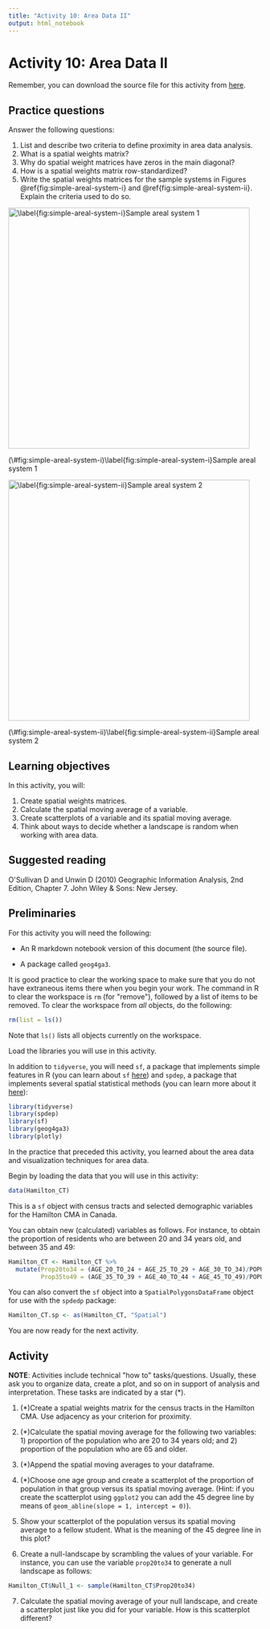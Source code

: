 ```yaml
---
title: "Activity 10: Area Data II"
output: html_notebook
---
```


# Activity 10: Area Data II

Remember, you can download the source file for this activity from [here](https://github.com/paezha/Spatial-Statistics-Course).

## Practice questions

Answer the following questions:

1. List and describe two criteria to define proximity in area data analysis.
2. What is a spatial weights matrix?
3. Why do spatial weight matrices have zeros in the main diagonal?
4. How is a spatial weights matrix row-standardized?
4. Write the spatial weights matrices for the sample systems in Figures \@ref{fig:simple-areal-system-i} and \@ref{fig:simple-areal-system-ii}. Explain the criteria used to do so.

<div class="figure">
<img src="Area-Data-II-Activity-Figure-1.jpg" alt="\label{fig:simple-areal-system-i}Sample areal system 1" width="480" />
<p class="caption">(\#fig:simple-areal-system-i)\label{fig:simple-areal-system-i}Sample areal system 1</p>
</div>


<div class="figure">
<img src="Area-Data-II-Activity-Figure-2.jpg" alt="\label{fig:simple-areal-system-ii}Sample areal system 2" width="480" />
<p class="caption">(\#fig:simple-areal-system-ii)\label{fig:simple-areal-system-ii}Sample areal system 2</p>
</div>

## Learning objectives

In this activity, you will:

1. Create spatial weights matrices.
2. Calculate the spatial moving average of a variable.
2. Create scatterplots of a variable and its spatial moving average.
3. Think about ways to decide whether a landscape is random when working with area data.

## Suggested reading

O'Sullivan D and Unwin D (2010) Geographic Information Analysis, 2nd Edition, Chapter 7. John Wiley & Sons: New Jersey.

## Preliminaries

For this activity you will need the following:

* An R markdown notebook version of this document (the source file).

* A package called `geog4ga3`.

It is good practice to clear the working space to make sure that you do not have extraneous items there when you begin your work. The command in R to clear the workspace is `rm` (for "remove"), followed by a list of items to be removed. To clear the workspace from _all_ objects, do the following:

```r
rm(list = ls())
```

Note that `ls()` lists all objects currently on the workspace.

Load the libraries you will use in this activity. 

In addition to `tidyverse`, you will need `sf`, a package that implements simple features in R (you can learn about `sf` [here](https://cran.r-project.org/web/packages/sf/vignettes/sf1.html)) and `spdep`, a package that implements several spatial statistical methods (you can learn more about it [here](https://cran.r-project.org/web/packages/spdep/index.html)):

```r
library(tidyverse)
library(spdep)
library(sf)
library(geog4ga3)
library(plotly)
```

In the practice that preceded this activity, you learned about the area data and visualization techniques for area data.

Begin by loading the data that you will use in this activity:

```r
data(Hamilton_CT)
```

This is a `sf` object with census tracts and selected demographic variables for the Hamilton CMA in Canada.

You can obtain new (calculated) variables as follows. For instance, to obtain the proportion of residents who are between 20 and 34 years old, and between 35 and 49:

```r
Hamilton_CT <- Hamilton_CT %>%
  mutate(Prop20to34 = (AGE_20_TO_24 + AGE_25_TO_29 + AGE_30_TO_34)/POPULATION,
         Prop35to49 = (AGE_35_TO_39 + AGE_40_TO_44 + AGE_45_TO_49)/POPULATION)
```

You can also convert the `sf` object into a `SpatialPolygonsDataFrame` object for use with the `spdedp` package:

```r
Hamilton_CT.sp <- as(Hamilton_CT, "Spatial")
```

You are now ready for the next activity.

## Activity

**NOTE**: Activities include technical "how to" tasks/questions. Usually, these ask you to organize data, create a plot, and so on in support of analysis and interpretation. These tasks are indicated by a star (*).

1. (*)Create a spatial weights matrix for the census tracts in the Hamilton CMA. Use adjacency as your criterion for proximity.

2. (*)Calculate the spatial moving average for the following two variables: 1) proportion of the population who are 20 to 34 years old; and 2) proportion of the population who are 65 and older.

3. (*)Append the spatial moving averages to your dataframe.

4. (*)Choose one age group and create a scatterplot of the proportion of population in that group versus its spatial moving average. (Hint: if you create the scatterplot using `ggplot2` you can add the 45 degree line by means of `geom_abline(slope = 1, intercept = 0)`).

5. Show your scatterplot of the population versus its spatial moving average to a fellow student. What is the meaning of the 45 degree line in this plot?

6. Create a null-landscape by scrambling the values of your variable. For instance, you can use the variable `prop20to34` to generate a null landscape as follows:


```r
Hamilton_CT$Null_1 <- sample(Hamilton_CT$Prop20to34)
```

7. Calculate the spatial moving average of your null landscape, and create a scatterplot just like you did for your variable. How is this scatterplot different?

